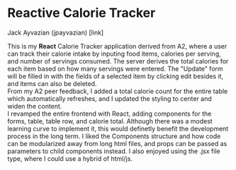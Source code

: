 # Reactive Calorie Tracker

Jack Ayvazian (jpayvazian) [link]

This is my __React__ Calorie Tracker application derived from A2, where a user can track their calorie intake by inputing food items, calories per serving, and number of servings consumed. The server derives the total calories for each item based on how many servings were entered. The "Update" form will be filled in with the fields of a selected item by clicking edit besides it, and items can also be deleted.  
From my A2 peer feedback, I added a total calorie count for the entire table which automatically refreshes, and I updated the styling to center and widen the content.  
I revamped the entire frontend with React, adding components for the forms, table, table row, and calorie total. Although there was a modest learning curve to implement it, this would definetly benefit the development process in the long term. I liked the Components structure and how code can be modularized away from long html files, and props can be passed as parameters to child components instead. I also enjoyed using the .jsx file type, where I could use a hybrid of html/js.
